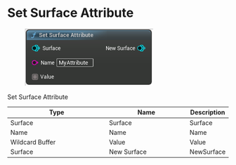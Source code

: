 # Set Surface Attribute

<div align="left" data-full-width="false">

<figure><img src="Set_Surface_Attribute.png" alt=""><figcaption></figcaption></figure>

</div>

Set Surface Attribute

<table>
<thead><tr><th width="250">Type</th><th width="200">Name</th><th>Description</th></tr></thead>
<tbody>
<tr><td>Surface</td><td>Surface</td><td>Surface</td></tr>
<tr><td>Name</td><td>Name</td><td>Name</td></tr>
<tr><td>Wildcard Buffer</td><td>Value</td><td>Value</td></tr>
<tr><td>Surface</td><td>New Surface</td><td>NewSurface</td></tr>
</tbody>
</table>
